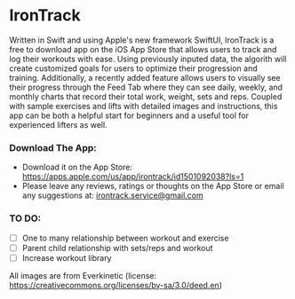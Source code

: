 # IronTrack

Written in Swift and using Apple's new framework SwiftUI, IronTrack is a free to download app on the iOS App Store that allows users to track and log their workouts with ease. Using previously inputed data, the algorith will create customized goals for users to optimize their progression and training. Additionally, a recently added feature allows users to visually see their progress through the Feed Tab where they can see daily, weekly, and monthly charts that record their total work, weight, sets and reps. Coupled with sample exercises and lifts with detailed images and instructions, this app can be both a helpful start for beginners and a useful tool for experienced lifters as well. 


### Download The App:
- Download it on the App Store: https://apps.apple.com/us/app/irontrack/id1501092038?ls=1
- Please leave any reviews, ratings or thoughts on the App Store or email any suggestions at: irontrack.service@gmail.com

### TO DO:
- [ ] One to many relationship between workout and exercise
- [ ]  Parent child relationship with sets/reps and workout
- [ ] Increase workout library

All images are from Everkinetic (license: https://creativecommons.org/licenses/by-sa/3.0/deed.en)
